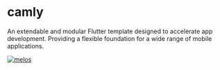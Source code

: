 # camly

An extendable and modular Flutter template designed to accelerate app development. Providing a flexible foundation for a wide range of mobile applications.

[![melos](https://img.shields.io/badge/maintained%20with-melos-f700ff.svg?style=flat-square)](https://github.com/invertase/melos)
